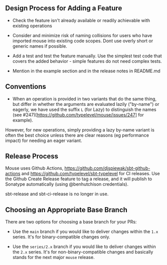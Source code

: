 ## Design Process for Adding a Feature

* Check the feature isn't already available or readily achievable with existing operations

* Consider and minimize risk of naming collisions for users who have imported mouse into existing code scopes. Dont use overly
short or generic names if possible.

* Add a test and test the feature manually. Use the simplest test code that covers the added behavior - simple features do not need complex tests.

* Mention in the example section and in the release notes in README.md

## Conventions

* When an operation is provided in two variants that do the same thing, but differ in whether the arguments are evaluated lazily ("by-name") or eagerly, we have used the suffix `L` (for Lazy) to distinguish the names (see #247)[https://github.com/typelevel/mouse/issues/247] for example).

However, for new operations, simply providing a lazy by-name variant is often the best choice unless there are clear reasons (eg performance impact) for needing an eager variant.
 
## Release Process

Mouse uses Github Actions, https://github.com/djspiewak/sbt-github-actions and https://github.com/typelevel/sbt-typelevel for CI releases. Use the Github Create Release feature to tag a release, and it will publish to Sonatype automatically (using @benhutchison credentials).

sbt-release and sbt-ci-release is no longer in use.

## Choosing an Appropriate Base Branch

There are two options for choosing a base branch for your PRs:

* Use the `main` branch if you would like to deliver changes within the `1.x` series. It's for binary-compatible changes only.

* Use the `series/2.x` branch if you would like to deliver changes within the `2.x` series. It's for non-binary-compatible changes and basically stands for the next major `mouse` release.
